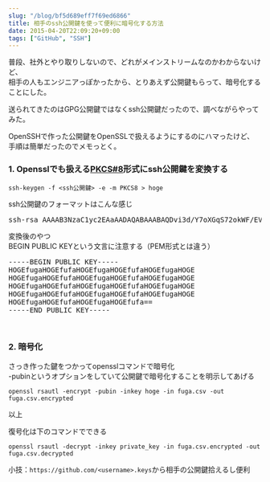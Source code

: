 ```yaml
---
slug: "/blog/bf5d689eff7f69ed6866"
title: 相手のssh公開鍵を使って便利に暗号化する方法
date: 2015-04-20T22:09:20+09:00
tags: ["GitHub", "SSH"]
---
```

<p>普段、社外とやり取りしないので、どれがメインストリームなのかわからないけど、<br>
相手の人もエンジニアっぽかったから、とりあえず公開鍵もらって、暗号化することにした。</p>

<p>送られてきたのはGPG公開鍵ではなくssh公開鍵だったので、調べながらやってみた。</p>

<p>OpenSSHで作った公開鍵をOpenSSLで扱えるようにするのにハマったけど、<br>
手順は簡単だったのでメモっとく。</p>

<h3>
<span id="1-opensslでも扱えるpkcs8形式にssh公開鍵を変換する" class="fragment"></span><a href="#1-openssl%E3%81%A7%E3%82%82%E6%89%B1%E3%81%88%E3%82%8Bpkcs8%E5%BD%A2%E5%BC%8F%E3%81%ABssh%E5%85%AC%E9%96%8B%E9%8D%B5%E3%82%92%E5%A4%89%E6%8F%9B%E3%81%99%E3%82%8B"><i class="fa fa-link"></i></a>1. Opensslでも扱える<a href="http://ja.wikipedia.org/wiki/PKCS" rel="nofollow noopener" target="_blank">PKCS#8</a>形式にssh公開鍵を変換する</h3>

<p><code>ssh-keygen -f &lt;ssh公開鍵&gt; -e -m PKCS8 &gt; hoge</code></p>

<p>ssh公開鍵のフォーマットはこんな感じ</p>

<div class="code-frame" data-lang="text"><div class="highlight"><pre>ssh-rsa AAAAB3NzaC1yc2EAaAADAQABAAABAQDvi3d/Y7oXGqS72okWF/EVYotL/SGkVk7tngCBkEDh3BznfU7XURi5p/uf7Hvzy1IWqJyne5umEyvMR6svPs0+kIQpcClpPvyz5KFWgSCJIA3dsYI4sQNTfJfSEaDBUyVNCjcWmpuvwbnRdTv7QVBZKp8Rgc7bk+8x40aD2GtUZ1YsuqpnI4nsxyCuoPc+jH1trMIDettUPCK8evMsJPvBJkIVULEJWik/qgjjFsGtAzJJyFFy3meXN9u4uPYYKKVgH2hM705QS/ucNULhp2Ey1tOcqYgfnTVJj320up0s9acsljJv6cQK60dzVC9XhN5ECabGQhgfKKCozaGm/hWB
</pre></div></div>

<p>変換後のやつ<br>
BEGIN PUBLIC KEYという文言に注意する（PEM形式とは違う）</p>

<div class="code-frame" data-lang="text"><div class="highlight"><pre>-----BEGIN PUBLIC KEY-----
HOGEfugaHOGEfufaHOGEfugaHOGEfufaHOGEfugaHOGE
HOGEfugaHOGEfufaHOGEfugaHOGEfufaHOGEfugaHOGE
HOGEfugaHOGEfufaHOGEfugaHOGEfufaHOGEfugaHOGE
HOGEfugaHOGEfufaHOGEfugaHOGEfufaHOGEfugaHOGE
HOGEfugaHOGEfufaHOGEfugaHOGEfufa==
-----END PUBLIC KEY-----

</pre></div></div>

<h3>
<span id="2-暗号化" class="fragment"></span><a href="#2-%E6%9A%97%E5%8F%B7%E5%8C%96"><i class="fa fa-link"></i></a>2. 暗号化</h3>

<p>さっき作った鍵をつかってopensslコマンドで暗号化<br>
-pubinというオプションをしていて公開鍵で暗号化することを明示してあげる</p>

<p><code>openssl rsautl -encrypt -pubin -inkey hoge -in fuga.csv -out fuga.csv.encrypted</code></p>

<p>以上</p>

<p>復号化は下のコマンドでできる</p>

<p><code>openssl rsautl -decrypt -inkey private_key -in fuga.csv.encrypted -out fuga.csv.decrypted</code></p>

<p>小技：<code>https://github.com/&lt;username&gt;.keys</code>から相手の公開鍵拾えるし便利</p>
